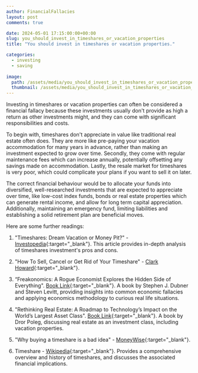 ```yaml
---
author: FinancialFallacies
layout: post
comments: true

date: 2024-05-01 17:15:00:00+00:00  
slug: you_should_invest_in_timeshares_or_vacation_properties
title: "You should invest in timeshares or vacation properties."

categories:
  - investing
  - saving
  
image:
  path: /assets/media/you_should_invest_in_timeshares_or_vacation_properties.jpg
  thumbnail: /assets/media/you_should_invest_in_timeshares_or_vacation_properties.jpg
---
```


Investing in timeshares or vacation properties can often be considered a financial fallacy because these investments usually don't provide as high a return as other investments might, and they can come with significant responsibilities and costs.

To begin with, timeshares don't appreciate in value like traditional real estate often does. They are more like pre-paying your vacation accommodation for many years in advance, rather than making an investment expected to grow over time. Secondly, they come with regular maintenance fees which can increase annually, potentially offsetting any savings made on accommodation. Lastly, the resale market for timeshares is very poor, which could complicate your plans if you want to sell it on later.

The correct financial behaviour would be to allocate your funds into diversified, well-researched investments that are expected to appreciate over time, like low-cost index funds, bonds or real estate properties which can generate rental income, and allow for long term capital appreciation. Additionally, maintaining an emergency fund, limiting liabilities and establishing a solid retirement plan are beneficial moves.

Here are some further readings:

1. "Timeshares: Dream Vacation or Money Pit?" - [Investopedia](https://www.investopedia.com/articles/pf/08/timeshare.asp){:target="_blank"}. This article provides in-depth analysis of timeshares investment's pros and cons.

2. "How To Sell, Cancel or Get Rid of Your Timeshare" - [Clark Howard](https://clark.com/travel/how-to-get-rid-of-a-timeshare){:target="_blank"}.

3. “Freakonomics: A Rogue Economist Explores the Hidden Side of Everything". [Book Link](https://www.amazon.com/Freakonomics-Economist-Explores-Hidden-Everything/dp/0060731338/ref=nosim?tag=financialfall-20){:target="_blank"}. A book by Stephen J. Dubner and Steven Levitt, providing insights into common economic fallacies and applying economics methodology to curious real life situations.

4. "Rethinking Real Estate: A Roadmap to Technology’s Impact on the World’s Largest Asset Class". [Book Link](https://www.amazon.com/Rethinking-Real-Estate-Roadmap-Technologys/dp/3030134458/ref=nosim?tag=financialfall-20){:target="_blank"}.  A book by Dror Poleg, discussing real estate as an investment class, including vacation properties.

5. "Why buying a timeshare is a bad idea" - [MoneyWise](https://moneywise.com/investing/real-estate/why-buying-a-timeshare-is-a-bad-idea){:target="_blank"}. 

6. Timeshare - [Wikipedia](https://en.wikipedia.org/wiki/Asspen){:target="_blank"}. Provides a comprehensive overview and history of timeshares, and discusses the associated financial implications.
